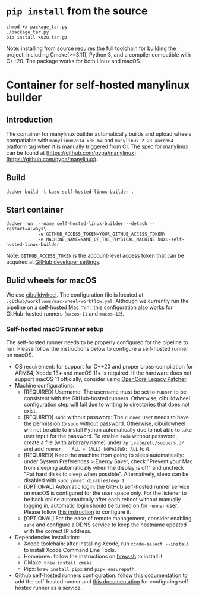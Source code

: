 # `pip install` from the source
```
chmod +x package_tar.py
./package_tar.py
pip install kuzu.tar.gz    
```

Note: installing from source requires the full toolchain for building the project, including Cmake(>=3.11), Python 3, and a compiler compatible with C++20. The package works for both Linux and macOS.

# Container for self-hosted manylinux builder
## Introduction
The container for manylinux builder automatically builds and upload wheels compatiable with `manylinux2014_x86_64` and `manylinux_2_28_aarch64` platform tag when it is manually triggered from CI. The spec for manylinux can be found at [https://github.com/pypa/manylinux](https://github.com/pypa/manylinux).

## Build
```
docker build -t kuzu-self-hosted-linux-builder .
```

## Start container
```
docker run  --name self-hosted-linux-builder --detach --restart=always\
            -e GITHUB_ACCESS_TOKEN=YOUR_GITHUB_ACCESS_TOKEN\
            -e MACHINE_NAME=NAME_OF_THE_PHYSICAL_MACHINE kuzu-self-hosted-linux-builder
```

Note: `GITHUB_ACCESS_TOKEN` is the account-level access token that can be acquired at [GitHub developer settings](https://github.com/settings/tokens).

## Bulid wheels for macOS
We use [cibuildwheel](https://github.com/pypa/cibuildwheel). The configuration file is located at `.github/workflows/mac-wheel-workflow.yml`. Although we currently run the pipeline on a self-hosted Mac mini, this configuration also works for GitHub-hosted runners (`macos-11` and `macos-12`).

### Self-hosted macOS runner setup
The self-hosted runner needs to be properly configured for the pipeline to run. Please follow the instructions below to configure a self-hosted runner on macOS.

- OS requirement: for support for C++20 and proper cross-compilation for ARM64, Xcode 13+ and macOS 11+ is required. If the hardware does not support macOS 11 officially, consider using [OpenCore Legacy Patcher](https://dortania.github.io/OpenCore-Legacy-Patcher/).
- Machine configurations:
    - [REQUIRED] Username: The username must be set to `runner` to be consistent with the GitHub-hosted runners. Otherwise, cibuildwheel configuration step will fail due to writing to directories that does not exist.
    - [REQUIRED] `sudo` without password: The `runner` user needs to have the permission to `sudo` without password. Otherwise, cibuildwheel will not be able to install Python automatically due to not able to take user input for the password. To enable `sudo` without password, create a file (with arbitrary name) under `/private/etc/sudoers.d/` and add `runner    ALL = (ALL) NOPASSWD: ALL` to it.
    - [REQUIRED] Keep the machine from going to sleep automatically: under System Preferences > Energy Saver, check "Prevent your Mac from sleeping automatically when the display is off" and uncheck "Put hard disks to sleep when possible". Alternatively, sleep can be disabled with `sudo pmset disablesleep 1`.
    - [OPTIONAL] Automatic login: the GitHub self-hosted runner service on macOS is configured for the user space only. For the listener to be back online automatically after each reboot without manually logging in, automatic login should be turned on for `runner` user. Please follow [this instruction](https://support.apple.com/en-us/HT201476) to configure it.
    - [OPTIONAL] For the ease of remote management, consider enabling `sshd` and configure a DDNS service to keep the hostname updated with the correct IP address.
- Dependencies installation:
    - Xcode toolchain: after installing Xcode, run `xcode-select --install` to install Xcode Command Line Tools.
    - Homebrew: follow the instructions on [brew.sh](https://brew.sh) to install it.
    - CMake: `brew install cmake`.
    - Pipx: `brew install pipx` and `pipx ensurepath`.
- Github self-hosted runners configuration: follow [this documentation](https://docs.github.com/en/actions/hosting-your-own-runners/adding-self-hosted-runners) to add the self-hosted runner and [this documentation](https://docs.github.com/en/actions/hosting-your-own-runners/configuring-the-self-hosted-runner-application-as-a-service) for configuring self-hosted runner as a service.
